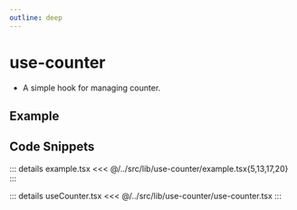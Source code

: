 ```yaml
---
outline: deep
---
```

# use-counter

- A simple hook for managing counter.

## Example


<div ref="el" />

<script setup>
import { createElement } from 'react'
import { createRoot } from 'react-dom/client'
import { ref, onMounted } from 'vue'
import Example from '../../src/lib/use-counter/example'
import useCounter from '../../src/lib/use-counter/use-counter'

const el = ref()
onMounted(() => {
   const root = createRoot(el.value)
   root.render(createElement(Example, {}, null))
})
</script>

## Code Snippets

::: details example.tsx
<<< @/../src/lib/use-counter/example.tsx{5,13,17,20}
:::

::: details useCounter.tsx
<<< @/../src/lib/use-counter/use-counter.tsx
:::
